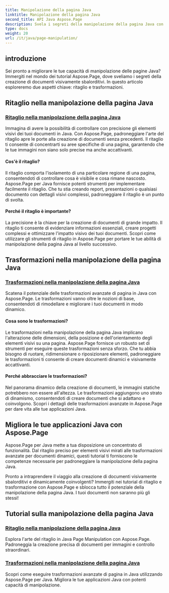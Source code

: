 ```yaml
---
title: Manipolazione della pagina Java
linktitle: Manipolazione della pagina Java
second_title: API Java Aspose.Page
description: Svela i segreti della manipolazione della pagina Java con i tutorial Aspose.Page. Immergiti nel ritaglio e nelle trasformazioni per creare documenti visivamente sbalorditivi senza sforzo.
type: docs
weight: 20
url: /it/java/page-manipulation/
---
```


## introduzione

Sei pronto a migliorare le tue capacità di manipolazione delle pagine Java? Immergiti nel mondo dei tutorial Aspose.Page, dove sveliamo i segreti della creazione di documenti visivamente sbalorditivi. In questo articolo esploreremo due aspetti chiave: ritaglio e trasformazioni.

## Ritaglio nella manipolazione della pagina Java

### [Ritaglio nella manipolazione della pagina Java](./clipping/)

Immagina di avere la possibilità di controllare con precisione gli elementi visivi dei tuoi documenti in Java. Con Aspose.Page, padroneggiare l'arte del ritaglio apre le porte alla creazione di documenti senza precedenti. Il ritaglio ti consente di concentrarti su aree specifiche di una pagina, garantendo che le tue immagini non siano solo precise ma anche accattivanti.

#### Cos'è il ritaglio?

Il ritaglio comporta l'isolamento di una particolare regione di una pagina, consentendoti di controllare cosa è visibile e cosa rimane nascosto. Aspose.Page per Java fornisce potenti strumenti per implementare facilmente il ritaglio. Che tu stia creando report, presentazioni o qualsiasi documento con dettagli visivi complessi, padroneggiare il ritaglio è un punto di svolta.

#### Perché il ritaglio è importante?

La precisione è la chiave per la creazione di documenti di grande impatto. Il ritaglio ti consente di evidenziare informazioni essenziali, creare progetti complessi e ottimizzare l'impatto visivo dei tuoi documenti. Scopri come utilizzare gli strumenti di ritaglio in Aspose.Page per portare le tue abilità di manipolazione della pagina Java al livello successivo.

## Trasformazioni nella manipolazione della pagina Java

### [Trasformazioni nella manipolazione della pagina Java](./transformations/)

Scatena il potenziale delle trasformazioni avanzate di pagina in Java con Aspose.Page. Le trasformazioni vanno oltre le nozioni di base, consentendoti di rimodellare e migliorare i tuoi documenti in modo dinamico.

#### Cosa sono le trasformazioni?

Le trasformazioni nella manipolazione della pagina Java implicano l'alterazione delle dimensioni, della posizione e dell'orientamento degli elementi visivi su una pagina. Aspose.Page fornisce un robusto set di strumenti per eseguire queste trasformazioni senza sforzo. Che tu abbia bisogno di ruotare, ridimensionare o riposizionare elementi, padroneggiare le trasformazioni ti consente di creare documenti dinamici e visivamente accattivanti.

#### Perché abbracciare le trasformazioni?

Nel panorama dinamico della creazione di documenti, le immagini statiche potrebbero non essere all'altezza. Le trasformazioni aggiungono uno strato di dinamismo, consentendoti di creare documenti che si adattano e coinvolgono. Scopri i dettagli delle trasformazioni avanzate in Aspose.Page per dare vita alle tue applicazioni Java.

## Migliora le tue applicazioni Java con Aspose.Page

Aspose.Page per Java mette a tua disposizione un concentrato di funzionalità. Dal ritaglio preciso per elementi visivi mirati alle trasformazioni avanzate per documenti dinamici, questi tutorial ti forniscono le competenze necessarie per padroneggiare la manipolazione della pagina Java.

Pronto a intraprendere il viaggio alla creazione di documenti visivamente sbalorditivi e dinamicamente coinvolgenti? Immergiti nei tutorial di ritaglio e trasformazione con Aspose.Page e sblocca tutto il potenziale della manipolazione della pagina Java. I tuoi documenti non saranno più gli stessi!
## Tutorial sulla manipolazione della pagina Java
### [Ritaglio nella manipolazione della pagina Java](./clipping/)
Esplora l'arte del ritaglio in Java Page Manipulation con Aspose.Page. Padroneggia la creazione precisa di documenti per immagini e controllo straordinari.
### [Trasformazioni nella manipolazione della pagina Java](./transformations/)
Scopri come eseguire trasformazioni avanzate di pagina in Java utilizzando Aspose.Page per Java. Migliora le tue applicazioni Java con potenti capacità di manipolazione.